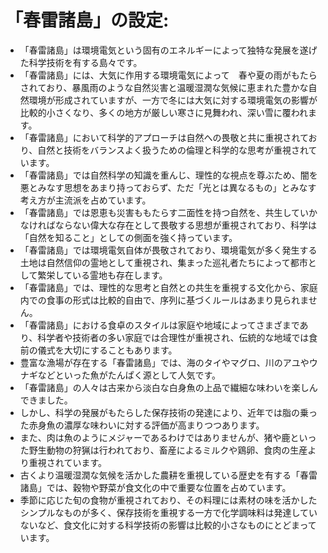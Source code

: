 # 「春雷諸島」の設定:

* 「春雷諸島」は環境電気という固有のエネルギーによって独特な発展を遂げた科学技術を有する島々です。
* 「春雷諸島」には、大気に作用する環境電気によって　春や夏の雨がもたらされており、暴風雨のような自然災害と温暖湿潤な気候に恵まれた豊かな自然環境が形成されていますが、一方で冬には大気に対する環境電気の影響が比較的小さくなり、多くの地方が厳しい寒さに見舞われ、深い雪に覆われます。
* 「春雷諸島」において科学的アプローチは自然への畏敬と共に重視されており、自然と技術をバランスよく扱うための倫理と科学的な思考が重視されています。
* 「春雷諸島」では自然科学の知識を重んじ、理性的な視点を尊ぶため、闇を悪とみなす思想をあまり持っておらず、ただ「光とは異なるもの」とみなす考え方が主流派を占めています。
* 「春雷諸島」では恩恵も災害ももたらす二面性を持つ自然を、共生していかなければならない偉大な存在として畏敬する思想が重視されており、科学は「自然を知ること」としての側面を強く持っています。
* 「春雷諸島」では環境電気自体が畏敬されており、環境電気が多く発生する土地は自然信仰の霊地として重視され、集まった巡礼者たちによって都市として繁栄している霊地も存在します。
* 「春雷諸島」では、理性的な思考と自然との共生を重視する文化から、家庭内での食事の形式は比較的自由で、序列に基づくルールはあまり見られません。
* 「春雷諸島」における食卓のスタイルは家庭や地域によってさまざまであり、科学者や技術者の多い家庭では合理性が重視され、伝統的な地域では食前の儀式を大切にすることもあります。
* 豊富な漁場が存在する「春雷諸島」では、海のタイやマグロ、川のアユやウナギなどといった魚がたんぱく源として人気です。
* 「春雷諸島」の人々は古来から淡白な白身魚の上品で繊細な味わいを楽しんできました。
* しかし、科学の発展がもたらした保存技術の発達により、近年では脂の乗った赤身魚の濃厚な味わいに対する評価が高まりつつあります。
* また、肉は魚のようにメジャーであるわけではありませんが、猪や鹿といった野生動物の狩猟は行われており、畜産によるミルクや鶏卵、食肉の生産より重視されています。
* 古くより温暖湿潤な気候を活かした農耕を重視している歴史を有する「春雷諸島」では、穀物や野菜が食文化の中で重要な位置を占めています。
* 季節に応じた旬の食物が重視されており、その料理には素材の味を活かしたシンプルなものが多く、保存技術を重視する一方で化学調味料は発達していないなど、食文化に対する科学技術の影響は比較的小さなものにとどまっています。

